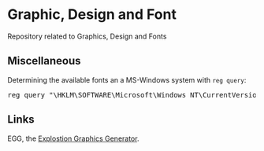 # Graphic, Design and Font

Repository related to Graphics, Design and Fonts


## Miscellaneous

Determining the available fonts an a MS-Windows system with `reg query`:

<pre>reg query "<a ref="https://github.com/ReneNyffenegger/about-Windows-Registry/tree/master/HKEY_LOCAL_MACHINE/SOFTWARE/Microsoft/Microsoft%20NT/CurrentVersion/Fonts">\HKLM\SOFTWARE\Microsoft\Windows NT\CurrentVersion\Fonts</a>"</pre>



## Links

EGG, the [Explostion Graphics Generator](https://github.com/ReneNyffenegger/EGG-Explosion-Graphics-Generator).
